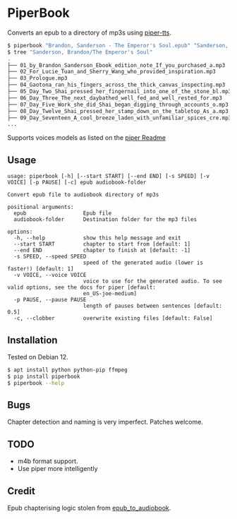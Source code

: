 # PiperBook

Converts an epub to a directory of mp3s using [piper-tts](https://pypi.org/project/piper-tts/).

```bash
$ piperbook "Brandon, Sanderson - The Emperor's Soul.epub" "Sanderson, Brandon/The Emperor's Soul"
$ tree "Sanderson, Brandon/The Emperor's Soul"
.
├── 01_by_Brandon_Sanderson_Ebook_edition_note_If_you_purchased_a.mp3
├── 02_For_Lucie_Tuan_and_Sherry_Wang_who_provided_inspiration.mp3
├── 03_Prologue.mp3
├── 04_Gaotona_ran_his_fingers_across_the_thick_canvas_inspecting.mp3
├── 05_Day_Two_Shai_pressed_her_fingernail_into_one_of_the_stone_bl.mp3
├── 06_Day_Three_The_next_daybathed_well_fed_and_well_rested_for.mp3
├── 07_Day_Five_Work_she_did_Shai_began_digging_through_accounts_o.mp3
├── 08_Day_Twelve_Shai_pressed_her_stamp_down_on_the_tabletop_As_a.mp3
├── 09_Day_Seventeen_A_cool_breeze_laden_with_unfamiliar_spices_cre.mp3
...
```

Supports voices models as listed on the [piper Readme](https://github.com/rhasspy/piper)


## Usage

```
usage: piperbook [-h] [--start START] [--end END] [-s SPEED] [-v VOICE] [-p PAUSE] [-c] epub audiobook-folder

Convert epub file to audiobook directory of mp3s

positional arguments:
  epub                  Epub file
  audiobook-folder      Destination folder for the mp3 files

options:
  -h, --help            show this help message and exit
  --start START         chapter to start from [default: 1]
  --end END             chapter to finish at [default: -1]
  -s SPEED, --speed SPEED
                        speed of the generated audio (lower is faster!) [default: 1]
  -v VOICE, --voice VOICE
                        voice to use for the generated audio. To see valid options, see the docs for piper [default:
                        en_US-joe-medium]
  -p PAUSE, --pause PAUSE
                        length of pauses between sentences [default: 0.5]
  -c, --clobber         overwrite existing files [default: False]
```

## Installation

Tested on Debian 12.

```bash
$ apt install python python-pip ffmpeg
$ pip install piperbook
$ piperbook --help
```

## Bugs

Chapter detection and naming is very imperfect. Patches welcome.


## TODO

- m4b format support.
- Use piper more intelligently


## Credit

Epub chapterising logic stolen from [epub_to_audiobook](https://github.com/p0n1/epub_to_audiobook).